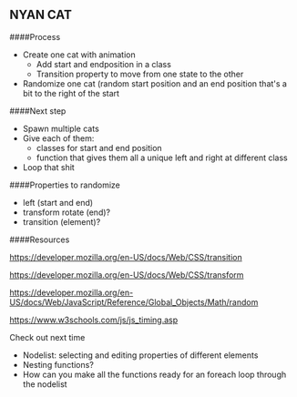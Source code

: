 ## NYAN CAT

####Process

* Create one cat with animation
 	* Add start and endposition in a class
	* Transition property to move from one state to the other
* Randomize one cat (random start position and an end position that's a bit to the right of the start


####Next step

* Spawn multiple cats
* Give each of them:
	* classes for start and end position
	* function that gives them all a unique left and right at different class
* Loop that shit


####Properties to randomize

* left (start and end)
* transform rotate (end)?
* transition (element)?



####Resources

https://developer.mozilla.org/en-US/docs/Web/CSS/transition

https://developer.mozilla.org/en-US/docs/Web/CSS/transform

https://developer.mozilla.org/en-US/docs/Web/JavaScript/Reference/Global_Objects/Math/random

https://www.w3schools.com/js/js_timing.asp


Check out next time

* Nodelist: selecting and editing properties of different elements
* Nesting functions?
* How can you make all the functions ready for an foreach loop through the nodelist

